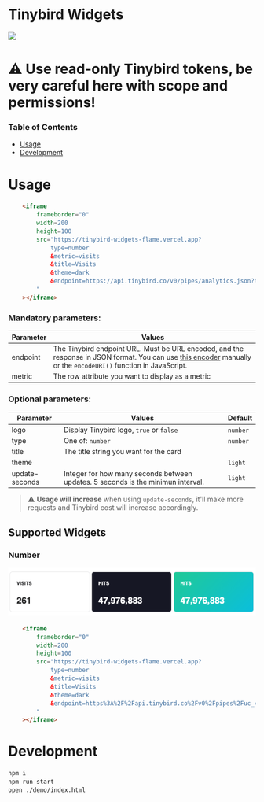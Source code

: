 # Tinybird Widgets
![](https://github.com/alejandromav/tinybird-widgets/workflows/CI/badge.svg)

# :warning: Use read-only Tinybird tokens, be very careful here with scope and permissions!

### Table of Contents  
- [Usage](#usage)  
- [Development](#development)

# Usage

```html
    <iframe
        frameborder="0"
        width=200
        height=100
        src="https://tinybird-widgets-flame.vercel.app?
            type=number
            &metric=visits
            &title=Visits
            &theme=dark
            &endpoint=https://api.tinybird.co/v0/pipes/analytics.json?token=p.eyJ...
        "
    ></iframe>
```

### Mandatory parameters:

| Parameter | Values |
| --------- | ------ |
| endpoint  | The Tinybird endpoint URL. Must be URL encoded, and the response in JSON format. You can use [this encoder](https://www.urlencoder.org/) manually or the `encodeURI()` function in JavaScript. |
| metric    | The row attribute you want to display as a metric |

### Optional parameters:

| Parameter | Values | Default |
| --------- | ------ | ------- |
| logo      | Display Tinybird logo, `true` or `false` | `number` |
| type      | One of: `number` | `number` |
| title     | The title string you want for the card | |
| theme     | | `light` |
| update-seconds | Integer for how many seconds between updates. 5 seconds is the minimun interval. | `light` |

> :warning: **Usage will increase** when using `update-seconds`, it'll make more requests and Tinybird cost will increase accordingly.

## Supported Widgets

### Number

![Number Screenshot](./assets/number-screenshot.png)

```html
    <iframe
        frameborder="0"
        width=200
        height=100
        src="https://tinybird-widgets-flame.vercel.app?
            type=number
            &metric=visits
            &title=Visits
            &theme=dark
            &endpoint=https%3A%2F%2Fapi.tinybird.co%2Fv0%2Fpipes%2Fuc_visits_date.json%3Ftoken%3Dp.eyJ1...
        "
    ></iframe>
```

# Development
<a name="development"/>

```bash
npm i
npm run start
open ./demo/index.html
```
